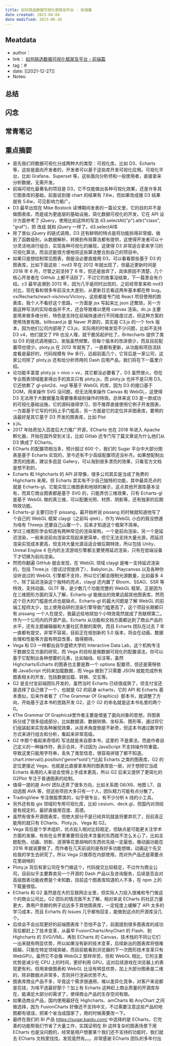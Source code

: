 ```yaml
---
title: 如何挑选数据可视化框架及平台 - 前端篇
date created: 2023-04-04
date modified: 2023-06-20
---
```


## Meatdata

- author：
- link： [如何挑选数据可视化框架及平台 - 前端篇](https://zhuanlan.zhihu.com/p/149398216)
- tag：#
- date: [[2021-12-27]]
- Notes:

## 总结

## 闪念

## 常青笔记

## 重点摘要

- 首先我们将数据可视化分成两种大的类型：可视化库，比如 D3、Echarts 等，这些是面向开发者的，开发者可以基于这些库开发可视化应用。可视化平台，比如 Grafana、Superset 等，这些面向分析师和一般使用者，直接拿来分析数据，无需开发。
- 前端可视化最著名的项目是 D3，它不仅能做出各种可视化效果，还是许多其它图表库的基础，前面说到搜 chart 的结果有 7.6w，而如果改成搜 D3 结果就有 5.6w，可见影响力极广。
- D3 最早出现在 Mike Bostock 读博期间发表的一篇论文里，它的目的并不是做图表库，而是成为更底层的基础设施，简化数据可视化的开发，它在 API 设计方面参考了 jQuery，使用比如这样的写法 d3.selectAll("p").attr("class", "graf")，把 改成 就和 jQuery 一样了。d3.selectAll$
- 除了类似 jQuery 的链式调用，D3 还有鲜明的特点是将功能拆得非常细，做到了函数级别，从数据解析、转换到布局算法都有提供，这使得开发者可以十分灵活地进行组合，实现各种可视化的展现，这使得 D3 非常适合拿来学习的可视化算法，而且还能很方便地将这些算法整合到自己的项目中。
- 如果只是想绘制常见图表，倒是没必要直接用 D3，可以看看那些基于 D3 的图表库，比如下面这些：nvd3 早在 2012 年就出现了，但最近更新时间是 2018 年 6 月，尽管之前坚持了 6 年，但还是放弃了，具体原因不清楚，几个核心开发者在 GitHub 上都不活跃了，不过它的故事没结束，下一篇里会有介绍。c3 最早追溯到 2013 年，因为几乎是同时出现的，之前经常拿来和 nvd3 对比，现在看和很多年前没太大差别，从更新日志看这两年基本都在修 bug。vx/Recharts/react-vis/nivo/Victory，这些都是专门给 React 项目使用的图表库，我个人不看好这个思路，一方面是 jsx 写起来比 json 还繁琐，另一方面这种写法的实际收益并不大，还会导致难以使用 canvas 渲染。dc.js 主要是用来做多维分析，特色是支持在前端快速进行不同维度过滤，但这种方案的使用场景有限。billboard.js 是 Naver 开源的，其实是 C3.js 的一个 fork 版本，因为他们公司内部用了 C3.js，实际用的时候发现不少问题，比如不支持 D3 v4，他们提交了 PR 也没人理，就干脆另起炉灶了。Britecharts 提供了类似 D3 的链式调用接口，发版虽然频繁，但每个版本的改进很少，而且目前配置项也很少。ploty.js 在 2012 年就有了，一直都有更新，从功能和项目活跃度看是最好的，代码规模有 9w 多行，远超前面几个，它背后是一家公司，这家公司除了 ploty.js 还有给分析师用的 Dash 应用产品，我们将在下一篇里介绍。
- 论功能丰富度 ploty.js > nivo > vx，其它都没必要看了，D3 虽然很火，但在专业图表领域能拿得出手的其实只有 ploty.js，而 ploty.js 也并不是只用 D3，它还依赖了 gl-plot2d、regl 等基于 WebGL 的库，因为 D3 的接口基于 DOM，用来操作 SVG 没问题，但无法用来操作 Canvas 和 WebGL，这使得 D3 无法用于大数据量及需要像素级别操作的特效。总体来说 D3 是一款成功的可视化基础设施，它的源码值得学习，但不推荐直接使用它例子开发图表，一方面基于它写的代码上手门槛高，另一方面是它的定位并非图表库，要用的话最好是其它基于 D3 开发的图表库，比如 Plot
- y.js。
- 2017 年陆奇加入百度后大力推广开源，ECharts 也在 2018 年进入 Apache 孵化器，开始在国外受到关注，比如 Gitlab 还专门写了篇文章说为什么他们从 D3 换成了 ECharts。
- ECharts 的配置项相当多，预计超过 600 个，我们的 Sugar 平台中大部分图表是基于 Echarts 实现的，至今还有不少高级配置项还没补齐。如果想配制出漂亮的图表，建议多逛逛 Gallery，可以淘到很多漂亮的效果，只看官方文档是想不到的，
- Echarts 和 Highcharts 的 API 非常像，很多公司其实是当成了免费的 Highcharts 来用，但 Echarts 其实有不少自己独特的功能，其中最具亮点的就是 Echarts-gl，它能实现三维图表和地球的展示，这点其他开源库基本没有，而其它商业图表都是基于 SVG 的，只能弄仿三维效果，只有 Echarts-gl 是基于 WebGL 做的真三维，可以配置光照、材质、阴影等，还有独家的后期特效功能。
- Echarts-gl 主要归功于 pissang，最开始听说 pissang 的时候就知道他写了个自己的 WebGL 框架 claygl（之前叫 qtek），作为 WebGL 小白的我没想通为啥有 Threejs 还要自己山寨一个，后来才知道这个框架不简单。
- 学过三维图形学会知道有两种常见的渲染架构，一个是前向渲染，另一个是延迟渲染，一般来说前向渲染实现起来更简单，但它无法支持大量光源，而延迟渲染实现成本更高，但支持大量光源且适合做后期特效，所以包括 Unity、Unreal Engine 4 在内的主流游戏引擎都主要使用延迟渲染，只有在低端设备下才切换为前向渲染。
- 然而你翻遍 GitHub 就会发现，在 WebGL 领域 claygl 是唯一支持延迟渲染的，包括 Three.js（尝试过但放弃了）、Babylon.js、Playcanvas 以及各种你没听说过的 WebGL 引擎都不支持，所以它们都会限制光源数量，比如最多 4 个。除了延迟渲染这个独特的亮点，claygl 还内置了 Bloom、SSAO、SSR 等特效，支持动画、GLTF 等，是少数几个功能完整的 WebGL 框架。正是因为在三维图形方面的深入了解，Echarts-gl 能做出的效果远超其他图表库，然而这个巨大的门槛是优点也是缺点，Echarts-gl 的最大问题是了解 WebGL 的前端工程师太少，加上使用自研的渲染引擎导致门槛更高了，这个项目长期都只有 pissang 一个人在提交，我最近给地球加个小特效竟然就成了贡献榜第二。作为一个公司内的开源产品，Echarts 从功能和文档方面都达到了商业产品的水平，还有主题编辑器和大量社区贡献的案例，而且 Echarts 团队在过去 7 年一直都有提交，非常不容易，目前正在规划新的 5.0 版本，将会在动画、数据处理和性能等方面有明显改善，值得期待。
- Vega 和 D3 一样都出自华盛顿大学的 Interactive Data Lab，这个机构专注于数据交互方面的研究，而 Vega 的目标是做数据可视化的配置语法，你可以基于它配制出各种想要的元素，比如轴线、标注等，虽然 Highcharts/Echarts 的图表也主要是靠一个 options 配置项，但还是需呀依赖 JavaScript 代码来加载数据，而 Vega 做到了只需要 JSON 就能完成所有图表相关的开发，包括数据加载、转换、交互等。
- G2 是支付宝前端团队开发的，虽然当时 Echarts 已经很成熟了，但支付宝还是选择了自己做了一个，也就是 G2 的前身 acharts，它的 API 和 Echarts 基本类似，后来作者看了《The Grammar Of Graphics》那本书，就调整了方向，开始基于这本书的思路开发 G2，这个 G2 的命名就是这本书名里的两个 G。
- 《The Grammar Of Graphics》里作者主要是借鉴了面向对象的思想，将图表拆分成了很多组成部分，比如数据源、数据转换、坐标系、图形等，通过将它们组装起来实现各种展现效果，从技术角度倒是不新奇，但这本书通过数学的方式来进行组合和分析，看起来非常高级。
- G2 中那个看起来奇怪的 写法就是来自那本书，这里的 不是乘法，而是作者自己定义的一种操作符，表示合并，不过因为 JavaScript 不支持操作符重载，导致这里只能用字符串，丢失了类型信息，很容易拼错了都不知道。chart.interval().position('genre*sold');*比起 Echarts 之类的图表库，G2 的定位更接近 Vega，也就是比直接拿来用的图表库低一层，对于想把它当成 Echarts 来用的人来说会觉得上手成本更高，所以 G2 后来又提供了更简化的 G2Plot 专注于普通图表的绘制。
- 值得一提的是 AntV 团队还弄了很多方向，比如关系图 G6/X6、地图 L7、自动选图 AVA 等，但这些项目大多只有一个人，团队精力可能有点分散了。
- TradingView 专注做股票类的，似乎很专业，有不少分析 k 线的小工具。
- 另外还有些 gis 领域的专用可视化库，比如 cesium、deck.gl，但国内对测绘是有规定的，最好直接用百度、高德。
- 虽然有很多开源图表库，但绝大部分不是已经弃坑就是将要弃坑了，目前真正能用的就只有 ECharts、Ploty.js、Vega 和 G2。
- Vega 背后是个学术组织，优点投入相对比较稳定，但缺点是可能更关注学术方面的发展，有些在业界里重要但没技术含量的东西就不怎么关心了，比如主题配色、动画、阴影、涟漪等花里胡哨的东西优先级一定最低，像动画功能在 2016 年就说要做了，而作者在几天前说的是有好多功能想做，动画这个先交给我的学生去研究了。所以 Vega 只推荐在内部使用，而对外产品还是需要点花里胡哨的
- Ploty.js 背后有家公司在专门做这个，代码提交比较稳定，不过作为商业公司，目前似乎主要靠卖另一个开源的 Dash 产品以及咨询服务，后续是否会对高级图表功能收费是个未知数，目前这个图表库知道的人不多，在 npm 上的下载量很低。
- ECharts 和 G2 虽然是在大的互联网企业里，但实际人力投入很难和专门做这个的商业公司比，G2 团队的情况我不太了解，相对来说 ECharts 的社区力量更大，靠用户贡献的例子远远多于其他图表库，一定程度上缓解了 API 太多的学习成本，而且 Echarts 的 Issues 几乎都有回复，能做到这点的开源库没几个。
- 后续会不会出现更好的前端图表库？恐怕不会了，前面提到很多图表库的成功背后都赶上了技术变革，从最早 FusionCharts/AnyChart 的 Flash、到 Highcharts 的 SVG/VML、再到 ECharts 的 Canvas，技术栈的不同让它们一出来就有明显优势，所以如果没有新的技术变革，后续新出的图表库将很难超越，只能在特定领域突破，而目前能看到浏览器的下一次图形技术变革只有 WebGPU，虽然它不会像 WebGL2 那样命苦，但和 WebGL 相比，它的主要优势是减少在 CPU 上的时间，更好利用 GPU，这对后续游戏在浏览器上的表现更有利，但用来做图表和 WebGL 比没有明显优势，加上大部分图表是二维的，除非数据点非常多，否则并行渲染优势不大。
- 图表库商业产品不多，毕竟这个需求很通用，难以差异化竞争，对客户来说都是花钱，为啥不选最好那个？加上有 Echarts 这种赶上商业质量的开源库存在，能满足大部分的需求了，使得商业产品的生存空间有限。
- 如果选商业产品，国内使用最好在 Highcharts、amCharts 和 AnyChart 之间做选择，因为 FusionCharts 好像还不支持中文，不过需要注意这些产品的地图都有错误，把某个省当成国家了，用的时候需要改一下。
- 最终在我们的 BI 产品 https://sugar.baidu.com/ 中选择的是 ECharts，它完善的功能帮我们节省了大量工作，实践证明在 BI 这样复杂的图表场景下用 ECharts 也是没问题的，经常是用户想要某个我们还不支持的功能时，我们就去 ECharts 文档里找找，发现竟然有。。。非常感谢 ECharts 团队的多年付出
